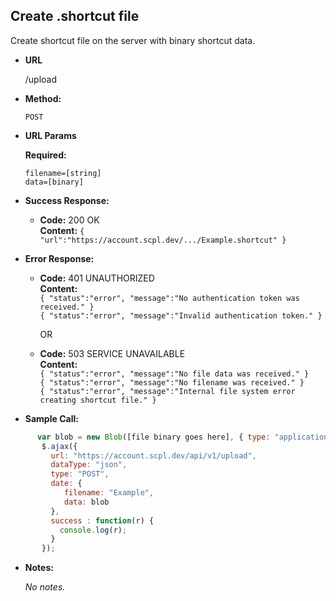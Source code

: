 **Create .shortcut file**
----
Create shortcut file on the server with binary shortcut data.

* **URL**

  /upload

* **Method:**

  `POST`

*  **URL Params**

   **Required:**

   `filename=[string]`<br/>
   `data=[binary]`

* **Success Response:**

     * **Code:** 200 OK <br />
       **Content:** `{ "url":"https://account.scpl.dev/.../Example.shortcut" }`

* **Error Response:**

   * **Code:** 401 UNAUTHORIZED <br />
     **Content:**<br/>
     `{ "status":"error", "message":"No authentication token was received." }`<br/>
     `{ "status":"error", "message":"Invalid authentication token." }`

     OR

    * **Code:** 503 SERVICE UNAVAILABLE <br />
       **Content:**<br/>
       `{ "status":"error", "message":"No file data was received." }`<br/>
       `{ "status":"error", "message":"No filename was received." }`<br/>
       `{ "status":"error", "message":"Internal file system error creating shortcut file." }`

* **Sample Call:**

```javascript
      var blob = new Blob([file binary goes here], { type: "application/x-octet-stream" });
       $.ajax({
         url: "https://account.scpl.dev/api/v1/upload",
         dataType: "json",
         type: "POST",
         date: {
            filename: "Example",
            data: blob
         },
         success : function(r) {
           console.log(r);
         }
       });
```

   * **Notes:**

     _No notes._
